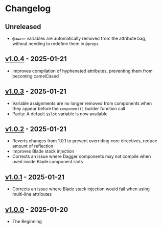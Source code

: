 # Changelog

## Unreleased

- `@aware` variables are automatically removed from the attribute bag, without needing to redefine them in `@props`

## [v1.0.4](https://github.com/Stillat/dagger/compare/v1.0.3...v1.0.4) - 2025-01-21

- Improves compilation of hyphenated attributes, preventing them from becoming camelCased

## [v1.0.3](https://github.com/Stillat/dagger/compare/v1.0.2...v1.0.3) - 2025-01-21

- Variable assignments are no longer removed from components when they appear before the `component()` builder function call
- Parity: A default `$slot` variable is now available

## [v1.0.2](https://github.com/Stillat/dagger/compare/v1.0.1...v1.0.2) - 2025-01-21

- Reverts changes from 1.0.1 to prevent overriding core directives, reduce amount of reflection
- Improves Blade stack injection
- Corrects an issue where Dagger components may not compile when used inside Blade component slots

## [v1.0.1](https://github.com/Stillat/dagger/compare/v1.0.0...v1.0.1) - 2025-01-21

- Corrects an issue where Blade stack injection would fail when using multi-line attributes

## [v1.0.0](https://github.com/Stillat/dagger/compare/v1.0.0...v1.0.0) - 2025-01-20

- The Beginning